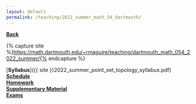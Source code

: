 ```yaml
---
layout: default
permalink: /teaching/2022_summer_math_54_dartmouth/
---
```

[**Back**](../)

{% capture site %}https://math.dartmouth.edu/~rmaguire/teaching/dartmouth_math_054_2022_summer/{% endcapture %}

[**Syllabus**]({{ site }}2022_summer_point_set_topology_syllabus.pdf)<br />
[**Schedule**](./2022_summer_math_54_schedule/)<br />
[**Homework**](./2022_summer_math_54_homework/)<br />
[**Supplementary Material**](./2022_summer_math_54_supplementary_material/)<br />
[**Exams**](./2022_summer_math_54_exams/)
